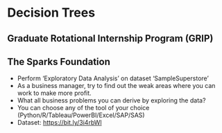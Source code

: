 # Decision Trees
## Graduate Rotational Internship Program (GRIP)
## The Sparks Foundation

* Perform ‘Exploratory Data Analysis’ on dataset ‘SampleSuperstore’
* As a business manager, try to find out the weak areas where you can work to make more profit.
* What all business problems you can derive by exploring the data?
* You can choose any of the tool of your choice (Python/R/Tableau/PowerBI/Excel/SAP/SAS)
* Dataset: https://bit.ly/3i4rbWl
